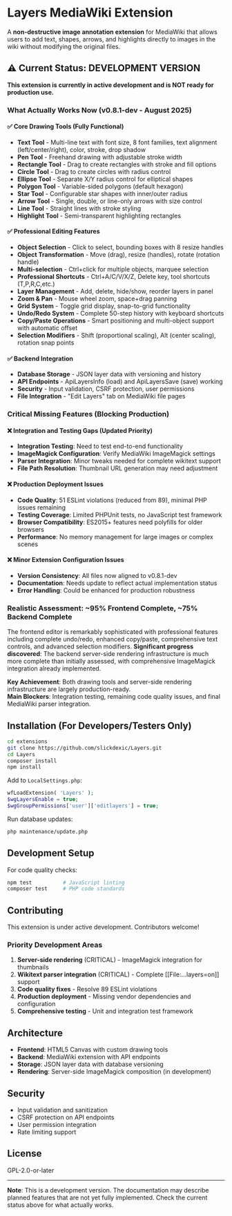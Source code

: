 # Layers MediaWiki Extension

A **non-destructive image annotation extension** for MediaWiki that allows users to add text, shapes, arrows, and highlights directly to images in the wiki without modifying the original files.

## ⚠️ Current Status: DEVELOPMENT VERSION

**This extension is currently in active development and is NOT ready for production use.**

### What Actually Works Now (v0.8.1-dev - August 2025)

#### ✅ Core Drawing Tools (Fully Functional)
- **Text Tool** - Multi-line text with font size, 8 font families, text alignment (left/center/right), color, stroke, drop shadow
- **Pen Tool** - Freehand drawing with adjustable stroke width
- **Rectangle Tool** - Drag to create rectangles with stroke and fill options
- **Circle Tool** - Drag to create circles with radius control
- **Ellipse Tool** - Separate X/Y radius control for elliptical shapes
- **Polygon Tool** - Variable-sided polygons (default hexagon)
- **Star Tool** - Configurable star shapes with inner/outer radius
- **Arrow Tool** - Single, double, or line-only arrows with size control
- **Line Tool** - Straight lines with stroke styling
- **Highlight Tool** - Semi-transparent highlighting rectangles

#### ✅ Professional Editing Features
- **Object Selection** - Click to select, bounding boxes with 8 resize handles
- **Object Transformation** - Move (drag), resize (handles), rotate (rotation handle)
- **Multi-selection** - Ctrl+click for multiple objects, marquee selection
- **Professional Shortcuts** - Ctrl+A/C/V/X/Z, Delete key, tool shortcuts (T,P,R,C,etc.)
- **Layer Management** - Add, delete, hide/show, reorder layers in panel
- **Zoom & Pan** - Mouse wheel zoom, space+drag panning
- **Grid System** - Toggle grid display, snap-to-grid functionality
- **Undo/Redo System** - Complete 50-step history with keyboard shortcuts
- **Copy/Paste Operations** - Smart positioning and multi-object support with automatic offset
- **Selection Modifiers** - Shift (proportional scaling), Alt (center scaling), rotation snap points

#### ✅ Backend Integration
- **Database Storage** - JSON layer data with versioning and history
- **API Endpoints** - ApiLayersInfo (load) and ApiLayersSave (save) working
- **Security** - Input validation, CSRF protection, user permissions
- **File Integration** - "Edit Layers" tab on MediaWiki file pages

### Critical Missing Features (Blocking Production)

#### ❌ Integration and Testing Gaps (Updated Priority)

- **Integration Testing**: Need to test end-to-end functionality
- **ImageMagick Configuration**: Verify MediaWiki ImageMagick settings
- **Parser Integration**: Minor tweaks needed for complete wikitext support
- **File Path Resolution**: Thumbnail URL generation may need adjustment

#### ❌ Production Deployment Issues  

- **Code Quality**: 51 ESLint violations (reduced from 89), minimal PHP issues remaining
- **Testing Coverage**: Limited PHPUnit tests, no JavaScript test framework
- **Browser Compatibility**: ES2015+ features need polyfills for older browsers
- **Performance**: No memory management for large images or complex scenes

#### ❌ Minor Extension Configuration Issues  

- **Version Consistency**: All files now aligned to v0.8.1-dev
- **Documentation**: Needs update to reflect actual implementation status
- **Error Handling**: Could be enhanced for production robustness

### Realistic Assessment: ~95% Frontend Complete, ~75% Backend Complete

The frontend editor is remarkably sophisticated with professional features including complete undo/redo, enhanced copy/paste, comprehensive text controls, and advanced selection modifiers. **Significant progress discovered**: The backend server-side rendering infrastructure is much more complete than initially assessed, with comprehensive ImageMagick integration already implemented.

**Key Achievement**: Both drawing tools and server-side rendering infrastructure are largely production-ready.  
**Main Blockers**: Integration testing, remaining code quality issues, and final MediaWiki parser integration.

## Installation (For Developers/Testers Only)

```bash
cd extensions
git clone https://github.com/slickdexic/Layers.git
cd Layers
composer install
npm install
```

Add to `LocalSettings.php`:

```php
wfLoadExtension( 'Layers' );
$wgLayersEnable = true;
$wgGroupPermissions['user']['editlayers'] = true;
```

Run database updates:

```bash
php maintenance/update.php
```

## Development Setup

For code quality checks:

```bash
npm test          # JavaScript linting
composer test     # PHP code standards
```

## Contributing

This extension is under active development. Contributors welcome!

### Priority Development Areas

1. **Server-side rendering** (CRITICAL) - ImageMagick integration for thumbnails
2. **Wikitext parser integration** (CRITICAL) - Complete [[File:...layers=on]] support  
3. **Code quality fixes** - Resolve 89 ESLint violations
4. **Production deployment** - Missing vendor dependencies and configuration
5. **Comprehensive testing** - Unit and integration test framework

## Architecture

- **Frontend**: HTML5 Canvas with custom drawing tools
- **Backend**: MediaWiki extension with API endpoints
- **Storage**: JSON layer data with database versioning
- **Rendering**: Server-side ImageMagick composition (in development)

## Security

- Input validation and sanitization
- CSRF protection on API endpoints
- User permission integration
- Rate limiting support

## License

GPL-2.0-or-later

---

**Note**: This is a development version. The documentation may describe planned features that are not yet fully implemented. Check the current status above for what actually works.
